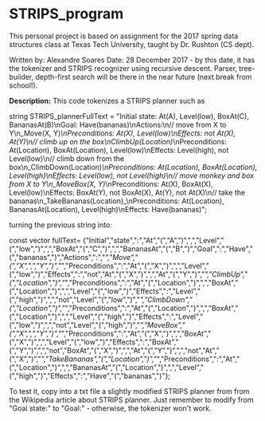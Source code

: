 # STRIPS_program
This personal project is based on assignment for the 2017 spring data structures class at Texas Tech University, taught by Dr. Rushton (CS dept).

Written by: Alexandre Soares
Date: 28 December 2017 - by this date, it has the tokenizer and STRIPS recognizer using recursive descent. 
Parser, tree-builder, depth-first search will be there in the near future (next break from school!).
 
**Description:** 
This code tokenizes a STRIPS planner such as

string STRIPS_plannerFullText = "Initial state: At(A), Level(low), BoxAt(C), BananasAt(B)\nGoal:    Have(bananas)\nActions:\n// move from X to Y\n_Move(X, Y)_\nPreconditions:  At(X), Level(low)\nEffects: not At(X), At(Y)\n// climb up on the box\nClimbUp(Location)_\nPreconditions:  At(Location), BoxAt(Location), Level(low)\nEffects: Level(high), not Level(low)\n// climb down from the box\n_ClimbDown(Location)_\nPreconditions:  At(Location), BoxAt(Location), Level(high)\nEffects: Level(low), not Level(high)\n// move monkey and box from X to Y\n_MoveBox(X, Y)_\nPreconditions:  At(X), BoxAt(X), Level(low)\nEffects: BoxAt(Y), not BoxAt(X), At(Y), not At(X)\n// take the bananas\n_TakeBananas(Location)_\nPreconditions:  At(Location), BananasAt(Location), Level(high)\nEffects: Have(bananas)";
 
 turning the previous string into:
 
 const vector<string> fullText= {"Initial","state",":","At","(","A",")",",","Level","(","low",")",",","BoxAt","(","C",")",",","BananasAt","(","B",")","Goal",":","Have","(","bananas",")","Actions",":","_","Move","(","X",",","Y",")","_","Preconditions",":","At","(","X",")",",","Level","(","low",")","Effects",":","not","At","(","X",")",",","At","(","Y",")","_","ClimbUp","(","Location",")","_","Preconditions",":","At","(","Location",")",",","BoxAt","(","Location",")",",","Level","(","low",")","Effects",":","Level","(","high",")",",","not","Level","(","low",")","_","ClimbDown","(","Location",")","_","Preconditions",":","At","(","Location",")",",","BoxAt","(","Location",")",",","Level","(","high",")","Effects",":","Level","(","low",")",",","not","Level","(","high",")","_","MoveBox","(","X",",","Y",")","_","Preconditions",":","At","(","X",")",",","BoxAt","(","X",")",",","Level","(","low",")","Effects",":","BoxAt","(","Y",")",",","not","BoxAt","(","X",")",",","At","(","Y",")",",","not","At","(","X",")","_","TakeBananas","(","Location",")","_","Preconditions",":","At","(","Location",")",",","BananasAt","(","Location",")",",","Level","(","high",")","Effects",":","Have","(","bananas",")"};
 
 
 To test it, copy into a txt file a slightly modified STRIPS planner from from the Wikipedia article about STRIPS planner. Just remember to modify from "Goal state:" to "Goal:" - otherwise, the tokenizer won't work.
